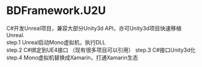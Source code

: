 # BDFramework.U2U  
C#开发Unreal项目，兼容大部分Unity3d API，亦可Unity3d项目快速移植Unreal.  
step.1  Unreal启动Mono虚拟机，执行DLL  
step.2  C#绑定到UE4接口  （现有很多项目可以引用）
step.3  C#接口Unity3d化  
step.4  Mono虚拟机替换成Xamarin，打通Xamarin生态  

